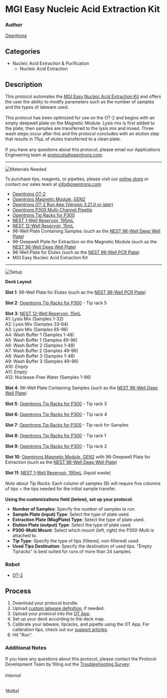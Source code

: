 # MGI Easy Nucleic Acid Extraction Kit

### Author
[Opentrons](https://opentrons.com/)

## Categories
* Nucleic Acid Extraction & Purification
	* Nucleic Acid Extraction


## Description
This protocol automates the [MGI Easy Nucleic Acid Extraction Kit](https://en.mgitech.cn/Uploads/Temp/file/20200416/5e97edc3ef00b.pdf) and offers the user the ability to modify parameters such as the number of samples and the types of labware used.</br>
</br>
This protocol has been optimized for use on the OT-2 and begins with an empty deepwell plate on the Magnetic Module. Lysis mix is first added to the plate, then samples are transferred to the lysis mix and mixed. Three wash steps occur after this and the protocol concludes with an elution step that results in 75µL of elutes transferred to a clean plate.
</br>
</br>
If you have any questions about this protocol, please email our Applications Engineering team at [protocols@opentrons.com](mailto:protocols@opentrons.com).

---
![Materials Needed](https://s3.amazonaws.com/opentrons-protocol-library-website/custom-README-images/001-General+Headings/materials.png)

To purchase tips, reagents, or pipettes, please visit our [online store](https://shop.opentrons.com/) or contact our sales team at [info@opentrons.com](mailto:info@opentrons.com)

* [Opentrons OT-2](https://shop.opentrons.com/collections/ot-2-robot/products/ot-2)
* [Opentrons Magnetic Module, GEN2](https://shop.opentrons.com/collections/hardware-modules/products/magdeck)
* [Opentrons OT-2 Run App (Version 3.21.0 or later)](https://opentrons.com/ot-app/)
* [Opentrons P300 Multi-Channel Pipette](https://shop.opentrons.com/collections/ot-2-robot/products/8-channel-electronic-pipette)
* [Opentrons Tip Racks for P300](https://shop.opentrons.com/collections/opentrons-tips)
* [NEST 1-Well Reservoir, 195mL](https://shop.opentrons.com/collections/verified-labware/products/nest-1-well-reservoir-195-ml)
* [NEST 12-Well Reservoir, 15mL](https://shop.opentrons.com/collections/verified-labware/products/nest-12-well-reservoir-15-ml)
* 96-Well Plate Containing Samples (such as the [NEST 96-Well Deep Well Plate](https://labware.opentrons.com/nest_96_wellplate_2ml_deep?category=wellPlate))
* 96-Deepwell Plate for Extraction on the Magnetic Module (such as the [NEST 96-Well Deep Well Plate](https://labware.opentrons.com/nest_96_wellplate_2ml_deep?category=wellPlate))
* 96-Well Plate for Elutes (such as the [NEST 96-Well PCR Plate](https://shop.opentrons.com/collections/verified-labware/products/nest-0-1-ml-96-well-pcr-plate-full-skirt))
* MGI Easy Nucleic Acid Extraction Kit



---
![Setup](https://s3.amazonaws.com/opentrons-protocol-library-website/custom-README-images/001-General+Headings/Setup.png)

**Deck Layout**</br>
</br>
**Slot 1**: 96-Well Plate for Elutes (such as the [NEST 96-Well PCR Plate](https://shop.opentrons.com/collections/verified-labware/products/nest-0-1-ml-96-well-pcr-plate-full-skirt))
</br>
</br>
**Slot 2**: [Opentrons Tip Racks for P300](https://shop.opentrons.com/collections/opentrons-tips) - Tip rack 5
</br>
</br>
**Slot 3**: [NEST 12-Well Reservoir, 15mL](https://shop.opentrons.com/collections/verified-labware/products/nest-12-well-reservoir-15-ml)</br>
A1: Lysis Mix (Samples 1-32)
</br>
A2: Lysis Mix (Samples 33-64)
</br>
A3: Lysis Mix (Samples 65-96)
</br>
A4: Wash Buffer 1 (Samples 1-48)
</br>
A5: Wash Buffer 1 (Samples 49-96)
</br>
A6: Wash Buffer 2 (Samples 1-48)
</br>
A7: Wash Buffer 2 (Samples 49-96)
</br>
A8: Wash Buffer 3 (Samples 1-48)
</br>
A9: Wash Buffer 3 (Samples 49-96)
</br>
A10: *Empty*
</br>
A11: *Empty*
</br>
A12: Nuclease-Free Water (Samples 1-96)
</br>
</br>
**Slot 4**: 96-Well Plate Containing Samples (such as the [NEST 96-Well Deep Well Plate](https://labware.opentrons.com/nest_96_wellplate_2ml_deep?category=wellPlate))
</br>
</br>
**Slot 5**: [Opentrons Tip Racks for P300](https://shop.opentrons.com/collections/opentrons-tips) - Tip rack 3
</br>
</br>
**Slot 6**: [Opentrons Tip Racks for P300](https://shop.opentrons.com/collections/opentrons-tips) - Tip rack 4
</br>
</br>
**Slot 7**: [Opentrons Tip Racks for P300](https://shop.opentrons.com/collections/opentrons-tips) - Tip rack for Samples
</br>
</br>
**Slot 8**: [Opentrons Tip Racks for P300](https://shop.opentrons.com/collections/opentrons-tips) - Tip rack 1
</br>
</br>
**Slot 9**: [Opentrons Tip Racks for P300](https://shop.opentrons.com/collections/opentrons-tips) - Tip rack 2
</br>
</br>
**Slot 10**: [Opentrons Magnetic Module, GEN2](https://shop.opentrons.com/collections/hardware-modules/products/magdeck) with 96-Deepwell Plate for Extraction (such as the [NEST 96-Well Deep Well Plate](https://labware.opentrons.com/nest_96_wellplate_2ml_deep?category=wellPlate))
</br>
</br>
**Slot 11**: [NEST 1-Well Reservoir, 195mL](https://shop.opentrons.com/collections/verified-labware/products/nest-1-well-reservoir-195-ml) (liquid waste)
</br>
</br>
*Note about Tip Racks*: Each column of samples (8) will require five columns of tips + the tips needed for the initial sample transfer. 
</br>
</br>
**Using the customizations field (below), set up your protocol.**
* **Number of Samples**: Specify the number of samples to run.
* **Sample Plate (input) Type**: Select the type of plate used.
* **Extraction Plate (MagPlate) Type**: Select the type of plate used.
* **Elution Plate (output) Type**: Select the type of plate used.
* **P300-Multi Mount**: Select which mount (left, right) the P300-Multi is attached to.
* **Tip Type**: Specify the type of tips (filtered, non-filtered) used.
* **Used Tips Destination**: Specify the destination of used tips. "Empty Tipracks" is best suited for runs of more than 24 samples.




### Robot
* [OT-2](https://opentrons.com/ot-2)

## Process

1. Download your protocol bundle.
2. Upload [custom labware definition](https://support.opentrons.com/en/articles/3136506-using-labware-in-your-protocols), if needed.
3. Upload your protocol into the [OT App](https://opentrons.com/ot-app).
4. Set up your deck according to the deck map.
5. Calibrate your labware, tipracks, and pipette using the OT App. For calibration tips, check out our [support articles](https://support.opentrons.com/en/collections/1559720-guide-for-getting-started-with-the-ot-2).
6. Hit "Run".

### Additional Notes
If you have any questions about this protocol, please contact the Protocol Development Team by filling out the [Troubleshooting Survey](https://protocol-troubleshooting.paperform.co/).

###### Internal
18d6a1
